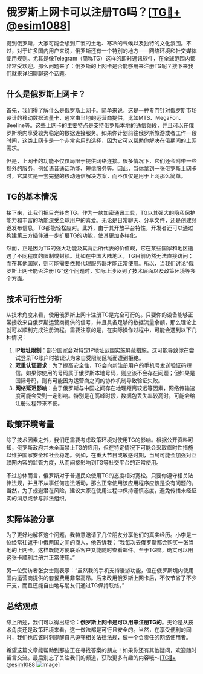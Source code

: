 # 俄罗斯上网卡可以注册TG吗？[[TG💪+ @esim1088](https://t.me/s/esim1088)]

提到俄罗斯，大家可能会想到广袤的土地、寒冷的气候以及独特的文化氛围。不过，对于许多国内用户来说，俄罗斯还有一个特别的地方——网络环境和社交媒体使用规则。尤其是像Telegram（简称TG）这样的即时通讯软件，在全球范围内都非常受欢迎。那么问题来了：俄罗斯的上网卡是否能够用来注册TG呢？接下来我们就来详细聊聊这个话题。

## 什么是俄罗斯上网卡？

首先，我们得了解什么是俄罗斯上网卡。简单来说，这是一种专门针对俄罗斯市场设计的移动数据流量卡，通常由当地的运营商提供，比如MTS、MegaFon、Beeline等。这些上网卡的主要特点是支持俄罗斯本地的通信频段，并且可以在俄罗斯境内享受较为稳定的数据连接服务。如果你计划前往俄罗斯旅游或者工作一段时间，这类上网卡是一个非常实用的选择，因为它可以帮助你解决在俄期间的上网需求。

但是，上网卡的功能不仅仅局限于提供网络连接。很多情况下，它们还会附带一些额外的服务，例如语音通话功能、短信服务等。因此，当你拿到一张俄罗斯上网卡时，它其实是一套完整的移动通信解决方案，而不仅仅是用于上网那么简单。

## TG的基本情况

接下来，让我们把目光转向TG。作为一款加密通讯工具，TG以其强大的隐私保护能力和丰富的功能深受全球用户的喜爱。无论是日常聊天、分享文件，还是创建频道发布信息，TG都能轻松应对。此外，由于其开放平台特性，开发者还可以通过构建第三方插件进一步扩展TG的功能，使其更加多样化。

然而，正是因为TG的强大功能及其背后所代表的价值观，它在某些国家和地区遭遇了不同程度的限制或封锁。比如在中国大陆地区，TG目前仍然无法直接访问；而在其他国家，则可能需要依赖代理服务器才能正常使用。所以，当我们讨论“俄罗斯上网卡能否注册TG”这个问题时，实际上涉及到了技术层面以及政策环境等多个方面。

## 技术可行性分析

从技术角度来看，使用俄罗斯上网卡注册TG是完全可行的。只要你的设备能够正常接收来自俄罗斯运营商提供的信号，并且具备足够的数据流量余额，那么理论上就可以顺利完成注册流程。需要注意的是，在实际操作过程中，可能会遇到以下几种情况：

1. **IP地址限制**：部分国家会对特定IP地址范围实施屏蔽措施，这可能导致你在尝试登录TG账户时被误认为来自受限制区域而遭到拒绝。
2. **双重认证要求**：为了提高安全性，TG会向新注册用户的手机号发送验证码短信。如果你使用的号码属于俄罗斯本地号码，则应该不会存在问题；但如果是国际号码，则有可能因为运营商之间的协作机制导致验证失败。
3. **网络延迟影响**：由于俄罗斯与中国之间存在地理距离较远等因素，网络传输速度可能会受到一定影响。特别是在高峰时段，数据包丢失率较高时，可能会给注册过程带来不便。

## 政策环境考量

除了技术因素之外，我们还需要考虑政策环境对使用TG的影响。根据公开资料可知，俄罗斯政府并未全面禁止TG的应用，但在特定情况下可能会采取临时性措施以维护国家安全和社会稳定。例如，在重大节日或敏感时期，当局可能会加强对互联网内容的监管力度，从而间接影响到TG等社交平台的正常使用。

不过总体而言，俄罗斯对于普通民众使用TG的态度相对宽松。只要你遵守相关法律法规，并且不从事任何违法活动，那么正常使用该应用程序应该是没有问题的。当然，为了规避潜在风险，建议大家在使用过程中保持谨慎态度，避免传播未经证实的消息或参与非法组织。

## 实际体验分享

为了更好地解答这个问题，我特意邀请了几位朋友分享他们的真实经历。小李是一位经常往返于中俄两国之间的商人，他告诉我：“我每次去俄罗斯都会购买一张当地的上网卡，这样既能方便联系客户又能随时查看邮件。至于TG嘛，确实可以用这张卡顺利注册并正常使用。”

另一位受访者张女士则表示：“虽然我的手机支持漫游功能，但在俄罗斯境内使用国内运营商提供的套餐费用非常高昂。后来改用俄罗斯上网卡后，不仅节省了不少开支，而且还能自由地与朋友们通过TG保持联络。”

## 总结观点

综上所述，我们可以得出结论：**俄罗斯上网卡是可以用来注册TG的**。无论是从技术角度还是政策环境来看，这一做法都是可行且安全的。当然，在享受便利的同时，我们也应该时刻提醒自己遵守相关法律法规，做一个负责任的网络使用者。

希望这篇文章能帮助到那些正在寻找答案的朋友！如果你还有其他疑问，欢迎随时留言交流。最后别忘了关注我们的频道，获取更多有趣的内容哦～[[TG💪+ @esim1088](https://t.me/s/esim1088) ![Image](https://i.postimg.cc/4NQfJmqS/Snipaste-2025-05-13-00-14-12.png)]